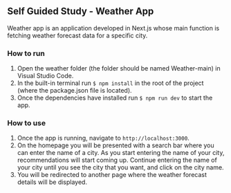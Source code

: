 ## Self Guided Study - Weather App

Weather app is an application developed in Next.js whose main function is fetching weather forecast data for a specific city.

### How to run

1. Open the weather folder (the folder should be named Weather-main) in Visual Studio Code.
2. In the built-in terminal run ```$ npm install``` in the root of the project (where the package.json file is located).
3. Once the dependencies have installed run ```$ npm run dev``` to start the app.

### How to use

1. Once the app is running, navigate to ```http://localhost:3000```.
2. On the homepage you will be presented with a search bar where you can enter the name of a city. As you start entering the name of your city, recommendations will start coming up. Continue entering the name of your city until you see the city that you want, and click on the city name.
3. You will be redirected to another page where the weather forecast details will be displayed.
